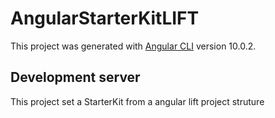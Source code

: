 # AngularStarterKitLIFT

This project was generated with [Angular CLI](https://github.com/angular/angular-cli) version 10.0.2.

## Development server

This project set a StarterKit from a angular lift project struture
